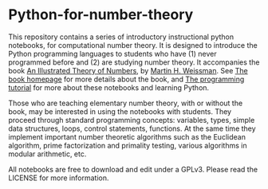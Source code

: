 # Python-for-number-theory

This repository contains a series of introductory instructional python notebooks, for computational number theory.  It is designed to introduce the Python programming languages to students who have (1) never programmed before and (2) are studying number theory.  It accompanies the book [An Illustrated Theory of Numbers](http://bookstore.ams.org/mbk-105), by [Martin H. Weissman](martyweissman.com).  See [The book homepage](http://illustratedtheoryofnumbers.com/) for more details about the book, and [The programming tutorial](http://illustratedtheoryofnumbers.com/prog.html) for more about these notebooks and learning Python.

Those who are teaching elementary number theory, with or without the book, may be interested in using the notebooks with students.  They proceed through standard programming concepts:  variables, types, simple data structures, loops, control statements, functions.  At the same time they implement important number theoretic algorithms such as the Euclidean algorithm, prime factorization and primality testing, various algorithms in modular arithmetic, etc.

All notebooks are free to download and edit under a GPLv3. Please read the LICENSE for more information.
